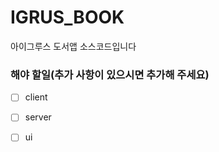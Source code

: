 # IGRUS_BOOK
아이그루스 도서앱 소스코드입니다
### 해야 할일(추가 사항이 있으시면 추가해 주세요)

- [ ] client
- [ ] server
- [ ] ui


